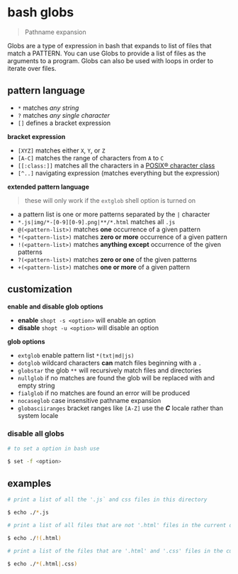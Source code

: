 # bash globs
> Pathname expansion  

Globs are a type of expression in bash that expands to list of files that match a PATTERN. You can use Globs to provide a list of files as the arguments to a program. Globs can also be used with loops in order to iterate over files.  

## pattern language
* `*` matches *any string*
* `?` matches *any single character*
* `[]` defines a bracket expression  

**bracket expression**
* `[XYZ]` matches either `X`, `Y`, or `Z`
* `[A-C]` matches the range of characters from `A` to `C`
* `[[:class:]]` matches all the characters in a [POSIX® character class](/character-class.md)
* `[^..]` navigating expression (matches everything but the expression)  

**extended pattern language**
> these will only work if the `extglob` shell option is turned on  

* a pattern list is one or more patterns separated by the `|` character
 * `*.js|img/*-[0-9][0-9].png|**/*.html` matches all `.js`
* `@(<pattern-list>)` matches **one** occurrence of a given pattern
* `*(<pattern-list>)` matches **zero or more** occurrence of a given pattern
* `!(<pattern-list>)` matches **anything except** occurrence of the given patterns
* `?(<pattern-list>)` matches **zero or one**  of the given patterns
* `+(<pattern-list>)` matches **one or more** of a given pattern  

## customization
**enable and disable glob options**

* **enable** `shopt -s <option>` will enable an option  
* **disable** `shopt -u <option>` will disable an option  

**glob options**  

* `extglob` enable pattern list `*(txt|md|js)`
* `dotglob` wildcard characters **can** match files beginning with a `.`
* `globstar` the glob `**` will recursively match files and directories
* `nullglob` if no matches are found the glob will be replaced with and empty string
* `fialglob` if no matches are found an error will be produced
* `nocaseglob` case insensitive pathname expansion
* `globasciiranges` bracket ranges like `[A-Z]` use the _**C**_ locale rather than system locale

### disable all globs
``` sh
# to set a option in bash use

$ set -f <option>
```

## examples
``` sh
# print a list of all the '.js` and css files in this directory

$ echo ./*.js
```
``` sh
# print a list of all files that are not '.html' files in the current directory

$ echo ./!(.html)
```
``` sh
# print a list of the files that are '.html' and '.css' files in the current directory

$ echo ./*(.html|.css)
```
